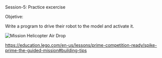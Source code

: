 Session-5: Practice excercise

Objetive:

Write a program to drive their robot to the model and activate it.

![Mission Helicopter Air Drop](https://education.lego.com/v3/assets/blt293eea581807678a/blt4819ff45aebac63c/60a41e22dcc9b9546bfe4643/air_drop_setup.png?auto=webp&format=png&width=200&quality=90&fit=bounds)



https://education.lego.com/en-us/lessons/prime-competition-ready/spike-prime-the-guided-mission#building-tips
